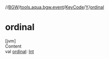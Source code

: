 //[BGW](../../../../index.md)/[tools.aqua.bgw.event](../../index.md)/[KeyCode](../index.md)/[Y](index.md)/[ordinal](ordinal.md)



# ordinal  
[jvm]  
Content  
val [ordinal](ordinal.md): [Int](https://kotlinlang.org/api/latest/jvm/stdlib/kotlin/-int/index.html)  



